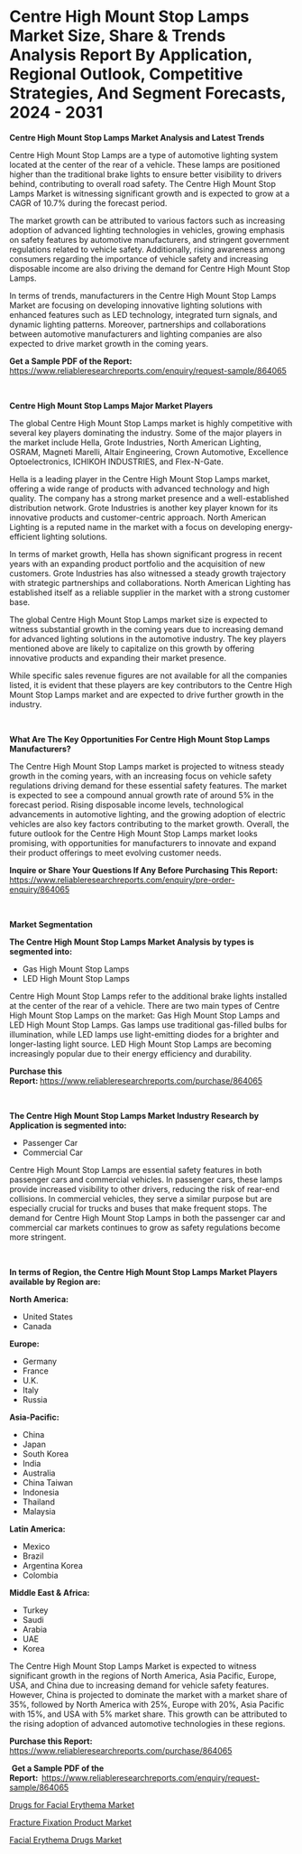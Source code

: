 <p><h1>Centre High Mount Stop Lamps Market Size, Share & Trends Analysis Report By Application, Regional Outlook, Competitive Strategies, And Segment Forecasts, 2024 - 2031</h1></p><p><strong>Centre High Mount Stop Lamps Market Analysis and Latest Trends</strong></p>
<p><p>Centre High Mount Stop Lamps are a type of automotive lighting system located at the center of the rear of a vehicle. These lamps are positioned higher than the traditional brake lights to ensure better visibility to drivers behind, contributing to overall road safety. The Centre High Mount Stop Lamps Market is witnessing significant growth and is expected to grow at a CAGR of 10.7% during the forecast period.</p><p>The market growth can be attributed to various factors such as increasing adoption of advanced lighting technologies in vehicles, growing emphasis on safety features by automotive manufacturers, and stringent government regulations related to vehicle safety. Additionally, rising awareness among consumers regarding the importance of vehicle safety and increasing disposable income are also driving the demand for Centre High Mount Stop Lamps.</p><p>In terms of trends, manufacturers in the Centre High Mount Stop Lamps Market are focusing on developing innovative lighting solutions with enhanced features such as LED technology, integrated turn signals, and dynamic lighting patterns. Moreover, partnerships and collaborations between automotive manufacturers and lighting companies are also expected to drive market growth in the coming years.</p></p>
<p><strong>Get a Sample PDF of the Report:&nbsp;</strong> <a href="https://www.reliableresearchreports.com/enquiry/request-sample/864065">https://www.reliableresearchreports.com/enquiry/request-sample/864065</a></p>
<p>&nbsp;</p>
<p><strong>Centre High Mount Stop Lamps Major Market Players</strong></p>
<p><p>The global Centre High Mount Stop Lamps market is highly competitive with several key players dominating the industry. Some of the major players in the market include Hella, Grote Industries, North American Lighting, OSRAM, Magneti Marelli, Altair Engineering, Crown Automotive, Excellence Optoelectronics, ICHIKOH INDUSTRIES, and Flex-N-Gate.</p><p>Hella is a leading player in the Centre High Mount Stop Lamps market, offering a wide range of products with advanced technology and high quality. The company has a strong market presence and a well-established distribution network. Grote Industries is another key player known for its innovative products and customer-centric approach. North American Lighting is a reputed name in the market with a focus on developing energy-efficient lighting solutions.</p><p>In terms of market growth, Hella has shown significant progress in recent years with an expanding product portfolio and the acquisition of new customers. Grote Industries has also witnessed a steady growth trajectory with strategic partnerships and collaborations. North American Lighting has established itself as a reliable supplier in the market with a strong customer base.</p><p>The global Centre High Mount Stop Lamps market size is expected to witness substantial growth in the coming years due to increasing demand for advanced lighting solutions in the automotive industry. The key players mentioned above are likely to capitalize on this growth by offering innovative products and expanding their market presence.</p><p>While specific sales revenue figures are not available for all the companies listed, it is evident that these players are key contributors to the Centre High Mount Stop Lamps market and are expected to drive further growth in the industry.</p></p>
<p>&nbsp;</p>
<p><strong>What Are The Key Opportunities For Centre High Mount Stop Lamps Manufacturers?</strong></p>
<p><p>The Centre High Mount Stop Lamps market is projected to witness steady growth in the coming years, with an increasing focus on vehicle safety regulations driving demand for these essential safety features. The market is expected to see a compound annual growth rate of around 5% in the forecast period. Rising disposable income levels, technological advancements in automotive lighting, and the growing adoption of electric vehicles are also key factors contributing to the market growth. Overall, the future outlook for the Centre High Mount Stop Lamps market looks promising, with opportunities for manufacturers to innovate and expand their product offerings to meet evolving customer needs.</p></p>
<p><strong>Inquire or Share Your Questions If Any Before Purchasing This Report:</strong> <a href="https://www.reliableresearchreports.com/enquiry/pre-order-enquiry/864065">https://www.reliableresearchreports.com/enquiry/pre-order-enquiry/864065</a></p>
<p>&nbsp;</p>
<p><strong>Market Segmentation</strong></p>
<p><strong>The Centre High Mount Stop Lamps Market Analysis by types is segmented into:</strong></p>
<p><ul><li>Gas High Mount Stop Lamps</li><li>LED High Mount Stop Lamps</li></ul></p>
<p><p>Centre High Mount Stop Lamps refer to the additional brake lights installed at the center of the rear of a vehicle. There are two main types of Centre High Mount Stop Lamps on the market: Gas High Mount Stop Lamps and LED High Mount Stop Lamps. Gas lamps use traditional gas-filled bulbs for illumination, while LED lamps use light-emitting diodes for a brighter and longer-lasting light source. LED High Mount Stop Lamps are becoming increasingly popular due to their energy efficiency and durability.</p></p>
<p><strong>Purchase this Report:&nbsp;</strong><a href="https://www.reliableresearchreports.com/purchase/864065">https://www.reliableresearchreports.com/purchase/864065</a></p>
<p>&nbsp;</p>
<p><strong>The Centre High Mount Stop Lamps Market Industry Research by Application is segmented into:</strong></p>
<p><ul><li>Passenger Car</li><li>Commercial Car</li></ul></p>
<p><p>Centre High Mount Stop Lamps are essential safety features in both passenger cars and commercial vehicles. In passenger cars, these lamps provide increased visibility to other drivers, reducing the risk of rear-end collisions. In commercial vehicles, they serve a similar purpose but are especially crucial for trucks and buses that make frequent stops. The demand for Centre High Mount Stop Lamps in both the passenger car and commercial car markets continues to grow as safety regulations become more stringent.</p></p>
<p>&nbsp;</p>
<p><strong>In terms of Region, the Centre High Mount Stop Lamps Market Players available by Region are:</strong></p>
<p>
    <p> <strong> North America: </strong>
        <ul>
            <li>United States</li>
            <li>Canada</li>
        </ul>
        </p> 
    <p> <strong> Europe: </strong>
        <ul>
            <li>Germany</li>
            <li>France</li>
            <li>U.K.</li>
            <li>Italy</li>
            <li>Russia</li>
        </ul>
        </p> 
    <p> <strong> Asia-Pacific: </strong>
        <ul>
            <li>China</li>
            <li>Japan</li>
            <li>South Korea</li>
            <li>India</li>
            <li>Australia</li>
            <li>China Taiwan</li>
            <li>Indonesia</li>
            <li>Thailand</li>
            <li>Malaysia</li>
        </ul>
        </p> 
    <p> <strong> Latin America: </strong>
        <ul>
            <li>Mexico</li>
            <li>Brazil</li>
            <li>Argentina Korea</li>
            <li>Colombia</li>
        </ul>
        </p> 
    <p> <strong> Middle East & Africa: </strong>
        <ul>
            <li>Turkey</li>
            <li>Saudi</li>
            <li>Arabia</li>
            <li>UAE</li>
            <li>Korea</li>
        </ul>
    </p>
    </p>
<p><p>The Centre High Mount Stop Lamps Market is expected to witness significant growth in the regions of North America, Asia Pacific, Europe, USA, and China due to increasing demand for vehicle safety features. However, China is projected to dominate the market with a market share of 35%, followed by North America with 25%, Europe with 20%, Asia Pacific with 15%, and USA with 5% market share. This growth can be attributed to the rising adoption of advanced automotive technologies in these regions.</p></p>
<p><strong>Purchase this Report: </strong><a href="https://www.reliableresearchreports.com/purchase/864065">https://www.reliableresearchreports.com/purchase/864065</a></p>
<p>&nbsp;<strong>Get a Sample PDF of the Report:&nbsp;&nbsp;</strong><a href="https://www.reliableresearchreports.com/enquiry/request-sample/864065">https://www.reliableresearchreports.com/enquiry/request-sample/864065</a></p>
<p><strong></strong></p>
<p><p><a href="https://view.publitas.com/reportprime-1/drugs-for-facial-erythema-market-provides-a-comprehensive-analysis-including-a-macro-overview-of-the-market-as-well-as-micro-details-such-as-market-size-and-competitive-landscape/">Drugs for Facial Erythema Market</a></p><p><a href="https://view.publitas.com/reportprime-1/fracture-fixation-product-market-challenges-opportunities-and-growth-drivers-and-major-market-players-forecasted-for-period-from-2023-2030/">Fracture Fixation Product Market</a></p><p><a href="https://view.publitas.com/reportprime-1/facial-erythema-drugs-market-size-reflecting-a-forecast-till-2030-market-by-type-by-application-and-by-geography/">Facial Erythema Drugs Market</a></p></p>